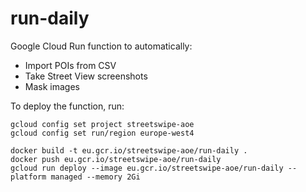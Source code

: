 # run-daily

Google Cloud Run function to automatically:

  - Import POIs from CSV
  - Take Street View screenshots
  - Mask images

To deploy the function, run:

    gcloud config set project streetswipe-aoe
    gcloud config set run/region europe-west4

    docker build -t eu.gcr.io/streetswipe-aoe/run-daily .
    docker push eu.gcr.io/streetswipe-aoe/run-daily
    gcloud run deploy --image eu.gcr.io/streetswipe-aoe/run-daily --platform managed --memory 2Gi
